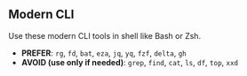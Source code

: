## Modern CLI

Use these modern CLI tools in shell like Bash or Zsh.

- **PREFER**: `rg`, `fd`, `bat`, `eza`, `jq`, `yq`, `fzf`, `delta`, `gh`
- **AVOID (use only if needed)**: `grep`, `find`, `cat`, `ls`, `df`, `top`, `xxd`
